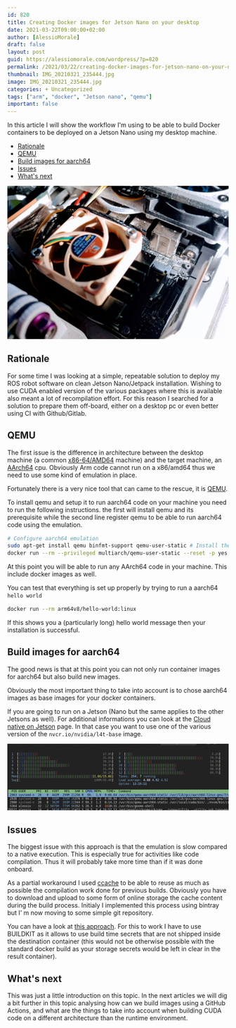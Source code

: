 ```yaml
---
id: 820
title: Creating Docker images for Jetson Nano on your desktop
date: 2021-03-22T09:00:00+02:00
author: [AlessioMorale]
draft: false
layout: post
guid: https://alessiomorale.com/wordpress/?p=820
permalink: /2021/03/22/creating-docker-images-for-jetson-nano-on-your-desktop/
thumbnail: IMG_20210321_235444.jpg
image: IMG_20210321_235444.jpg
categories: + Uncategorized
tags: ["arm", "docker", "Jetson nano", "qemu"]
important: false
---
```


In this article I will show the workflow I'm using to be able to build Docker containers to be deployed on a Jetson Nano using my desktop machine.

- [Rationale](#rationale)
- [QEMU](#qemu)
- [Build images for aarch64](#build-images-for-aarch64)
- [Issues](#issues)
- [What's next](#whats-next)

![Jetson Nano](IMG_20210321_235444.jpg)

## Rationale

For some time I was looking at a simple, repeatable solution to deploy my ROS robot software on clean Jetson Nano/Jetpack installation. Wishing to use CUDA enabled version of the various packages where this is available also meant a lot of recompilation effort.
For this reason I searched for a solution to prepare them off-board, either on a desktop pc or even better using CI with Github/Gitlab.

## QEMU

The first issue is the difference in architecture between the desktop machine (a common [x86-64/AMD64](https://en.wikipedia.org/wiki/X86-64) machine) and the target machine, an [AArch64](https://en.wikipedia.org/wiki/AArch64) cpu. Obviously Arm code cannot run on a x86/amd64 thus we need to use some kind of emulation in place.

Fortunately there is a very nice tool that can came to the rescue, it is [QEMU](https://www.qemu.org/).

To install qemu and setup it to run aarch64 code on your machine you need to run the following instructions. the first will install qemu and its prerequisite while the second line register qemu to be able to run aarch64 code using the emulation.

```bash
# Configure aarch64 emulation
sudo apt-get install qemu binfmt-support qemu-user-static # Install the qemu packages
docker run --rm --privileged multiarch/qemu-user-static --reset -p yes # This step will execute the registering scripts

```

At this point you will be able to run any AArch64 code in your machine. This include docker images as well.

You can test that everything is set up properly by trying to run a aarch64 `hello world`

```bash
docker run --rm arm64v8/hello-world:linux
```

If this shows you a (particularly long) hello world message then your installation is successful.

## Build images for aarch64

The good news is that at this point you can not only run container images for aarch64 but also build new images.

Obviously the most important thing to take into account is to chose aarch64 images as base images for your docker containers.

If you are going to run on a Jetson (Nano but the same applies to the other Jetsons as well). For additional informations you can look at the [Cloud native on Jetson](https://developer.nvidia.com/embedded/jetson-cloud-native) page. In that case you want to use one of the various version of the `nvcr.io/nvidia/l4t-base` image.

![htop](htop.png)

## Issues

The biggest issue with this approach is that the emulation is slow compared to a native execution. This is especially true for activities like code compilation. Thus it will probably take more time than if it was done onboard.

As a partial workaround I used [ccache](https://ccache.dev/) to be able to reuse as much as possible the compilation work done for previous builds. Obviously you have to download and upload to some form of online storage the cache content during the build process. Initialy I implemented this process using bintray but I&#8217; m now moving to some simple git repository.

You can have a look at [this approach](https://github.com/AlessioMorale/jetson-ros-perception/blob/f219b7ac7fd1cbe24b7b951198c5ff273fcd291a/Dockerfile#L21). For this to work I have to use BUILDKIT as it allows to use build time secrets that are not shipped inside the destination container (this would not be otherwise possible with the standard docker build as your storage secrets would be left in clear in the result container).

## What's next

This was just a little introduction on this topic. In the next articles we will dig a bit further in this topic analysing how can we build images using a GitHub Actions, and what are the things to take into account when building CUDA code on a different architecture than the runtime environment.
